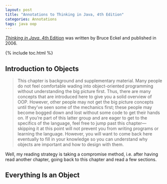 ```yaml
---
layout: post
title: "Annotations to Thinking in Java, 4th Edition"
categories: Annotations
tags: java oop
---
```


[*Thinking in Java*, 4th Edition](https://www.amazon.com/Thinking-Java-4th-Bruce-Eckel/dp/0131872486) was written by Bruce Eckel and published in 2006.

{% include toc.html %}

## Introduction to Objects 

> This chapter is background and supplementary material. Many people do not feel comfortable wading into object-oriented programming without understanding the big picture first. Thus, there are many concepts that are introduced here to give you a solid overview of OOP. However, other people may not get the big picture concepts until they’ve seen some of the mechanics first; these people may become bogged down and lost without some code to get their hands on. If you’re part of this latter group and are eager to get to the specifics of the language, feel free to jump past this chapter—skipping it at this point will not prevent you from writing programs or learning the language. However, you will want to come back here eventually to fill in your knowledge so you can understand why objects are important and how to design with them. 

Well, my reading strategy is taking a compromise method, i.e. after having read another chapter, going back to this chapter and read a few sections.

## Everything Is an Object

